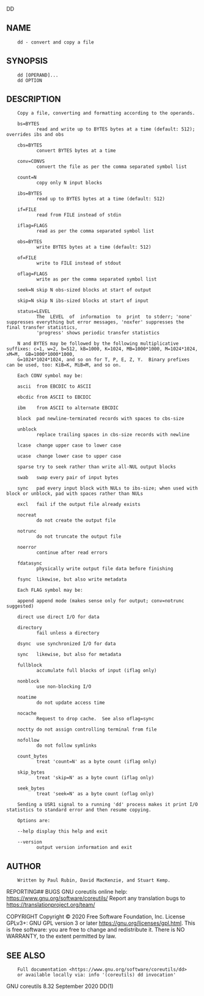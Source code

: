   DD
 
## NAME
        dd - convert and copy a file
 
## SYNOPSIS
        dd [OPERAND]...
        dd OPTION
 
## DESCRIPTION
        Copy a file, converting and formatting according to the operands.
 
        bs=BYTES
               read and write up to BYTES bytes at a time (default: 512); overrides ibs and obs
 
        cbs=BYTES
               convert BYTES bytes at a time
 
        conv=CONVS
               convert the file as per the comma separated symbol list
 
        count=N
               copy only N input blocks
 
        ibs=BYTES
               read up to BYTES bytes at a time (default: 512)
 
        if=FILE
               read from FILE instead of stdin
 
        iflag=FLAGS
               read as per the comma separated symbol list
 
        obs=BYTES
               write BYTES bytes at a time (default: 512)
 
        of=FILE
               write to FILE instead of stdout
 
        oflag=FLAGS
               write as per the comma separated symbol list
 
        seek=N skip N obs-sized blocks at start of output
 
        skip=N skip N ibs-sized blocks at start of input
 
        status=LEVEL
               The  LEVEL  of  information  to  print  to stderr; 'none' suppresses everything but error messages, 'noxfer' suppresses the final transfer statistics,
               'progress' shows periodic transfer statistics
 
        N and BYTES may be followed by the following multiplicative suffixes: c=1, w=2, b=512, kB=1000, K=1024, MB=1000*1000, M=1024*1024,  xM=M,  GB=1000*1000*1000,
        G=1024*1024*1024, and so on for T, P, E, Z, Y.  Binary prefixes can be used, too: KiB=K, MiB=M, and so on.
 
        Each CONV symbol may be:
 
        ascii  from EBCDIC to ASCII
 
        ebcdic from ASCII to EBCDIC
 
        ibm    from ASCII to alternate EBCDIC
 
        block  pad newline-terminated records with spaces to cbs-size
 
        unblock
               replace trailing spaces in cbs-size records with newline
 
        lcase  change upper case to lower case
 
        ucase  change lower case to upper case
 
        sparse try to seek rather than write all-NUL output blocks
 
        swab   swap every pair of input bytes
 
        sync   pad every input block with NULs to ibs-size; when used with block or unblock, pad with spaces rather than NULs
 
        excl   fail if the output file already exists
 
        nocreat
               do not create the output file
 
        notrunc
               do not truncate the output file
 
        noerror
               continue after read errors
 
        fdatasync
               physically write output file data before finishing
 
        fsync  likewise, but also write metadata
 
        Each FLAG symbol may be:
 
        append append mode (makes sense only for output; conv=notrunc suggested)
 
        direct use direct I/O for data
 
        directory
               fail unless a directory
 
        dsync  use synchronized I/O for data
 
        sync   likewise, but also for metadata
 
        fullblock
               accumulate full blocks of input (iflag only)
 
        nonblock
               use non-blocking I/O
 
        noatime
               do not update access time
 
        nocache
               Request to drop cache.  See also oflag=sync
 
        noctty do not assign controlling terminal from file
 
        nofollow
               do not follow symlinks
 
        count_bytes
               treat 'count=N' as a byte count (iflag only)
 
        skip_bytes
               treat 'skip=N' as a byte count (iflag only)
 
        seek_bytes
               treat 'seek=N' as a byte count (oflag only)
 
        Sending a USR1 signal to a running 'dd' process makes it print I/O statistics to standard error and then resume copying.
 
        Options are:
 
        --help display this help and exit
 
        --version
               output version information and exit
 
## AUTHOR
        Written by Paul Rubin, David MacKenzie, and Stuart Kemp.
 
 REPORTING## BUGS
        GNU coreutils online help: <https://www.gnu.org/software/coreutils/>
        Report any translation bugs to <https://translationproject.org/team/>
 
 COPYRIGHT
        Copyright © 2020 Free Software Foundation, Inc.  License GPLv3+: GNU GPL version 3 or later <https://gnu.org/licenses/gpl.html>.
        This is free software: you are free to change and redistribute it.  There is NO WARRANTY, to the extent permitted by law.
 
## SEE ALSO
        Full documentation <https://www.gnu.org/software/coreutils/dd>
        or available locally via: info '(coreutils) dd invocation'
 
 GNU coreutils 8.32                                                         September 2020                                                                      DD(1)
